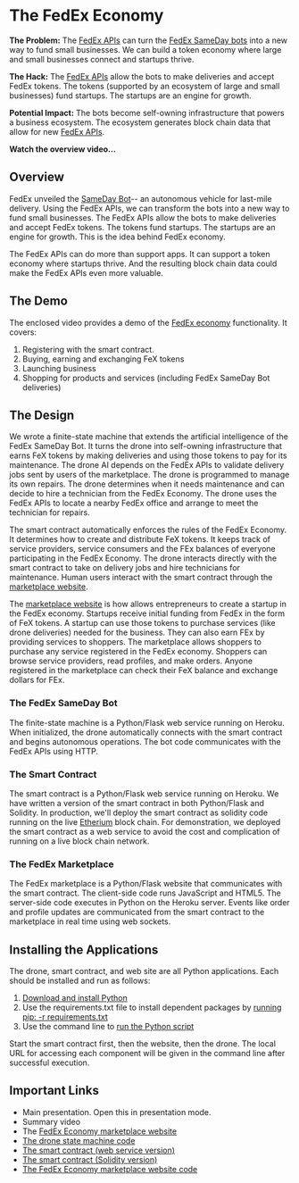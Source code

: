 # The FedEx Economy
**The Problem:** The [FedEx APIs](https://www.fedex.com/en-ca/resources-tools/api.html) can turn the [FedEx SameDay bots](https://www.youtube.com/results?search_query=fedex+sameday+bot) into a new way to fund small businesses. We can build a token economy where large and small businesses connect and startups thrive. 

**The Hack:** The [FedEx APIs](https://www.fedex.com/en-ca/resources-tools/api.html) allow the bots to make deliveries and accept FedEx tokens. The tokens (supported by an ecosystem of large and small businesses) fund startups. The startups are an engine for growth.

**Potential Impact:** The bots become self-owning infrastructure that powers a business ecosystem. The ecosystem generates block chain data that allow for new [FedEx APIs](https://www.fedex.com/en-ca/resources-tools/api.html).

**Watch the overview video...**

## Overview
FedEx unveiled the [SameDay Bot](https://www.youtube.com/results?search_query=fedex+sameday+bot)-- an autonomous vehicle for last-mile delivery. Using the FedEx APIs, we can transform the bots into a new way to fund small businesses. The FedEx APIs allow the bots to make deliveries and accept FedEx tokens. The tokens fund startups. The startups are an engine for growth. This is the idea behind FedEx economy. 

The FedEx APIs can do more than support apps. It can support a token economy where startups thrive.  And the resulting block chain data could make the FedEx APIs even more valuable.

## The Demo
The enclosed video provides a demo of the [FedEx economy](https://fedex-economy-market.herokuapp.com/) functionality. It covers:
1. Registering with the smart contract. 
1. Buying, earning and exchanging FeX tokens
1. Launching business
1. Shopping for products and services (including FedEx SameDay Bot deliveries)


## The Design

We wrote a finite-state machine that extends the artificial intelligence of the FedEx SameDay Bot. It turns the drone into self-owning infrastructure that earns FeX tokens by making deliveries and using those tokens to pay for its maintenance. The drone AI depends on the FedEx APIs to validate delivery jobs sent by users of the marketplace. The drone is programmed to manage its own repairs. The drone determines when it needs maintenance and can decide to hire a technician from the FedEx Economy.  The drone uses the FedEx APIs to locate a nearby FedEx office and arrange to meet the technician for repairs.

The smart contract automatically enforces the rules of the FedEx Economy. It determines how to create and distribute FeX tokens. It keeps track of service providers, service consumers and the FEx balances of everyone participating in the FedEx Economy. The drone interacts directly with the smart contract to take on delivery jobs and hire technicians for maintenance. Human users interact with the smart contract through the [marketplace website](https://fedex-economy-market.herokuapp.com/).

The [marketplace website](https://fedex-economy-market.herokuapp.com/) is how allows entrepreneurs to create a startup in the FedEx economy. Startups receive initial funding from FedEx in the form of FeX tokens. A startup can use those tokens to purchase services (like drone deliveries) needed for the business. They can also earn FEx by providing services to shoppers. The marketplace allows shoppers to purchase any service registered in the FedEx economy. Shoppers can browse service providers, read profiles, and make orders. Anyone registered in the marketplace can check their FeX balance and exchange dollars for FEx.

### The FedEx SameDay Bot

The finite-state machine is a Python/Flask web service running on Heroku. When initialized, the drone automatically connects with the smart contract and begins autonomous operations. The bot code communicates with the FedEx APIs using HTTP.

### The Smart Contract

The smart contract is a Python/Flask web service running on Heroku. We have written a version of the smart contract in both Python/Flask and Solidity. In production, we'll deploy the smart contract as solidity code running on the live [Etherium](https://www.coindesk.com/learn/ethereum-101/what-is-ethereum) block chain. For demonstration, we deployed the smart contract as a web service to avoid the cost and complication of running on a live block chain network.

### The FedEx Marketplace
 
The FedEx marketplace is a Python/Flask website that communicates with the smart contract. The client-side code runs JavaScript and HTML5. The server-side code executes in Python on the Heroku server. Events like order and profile updates are communicated from the smart contract to the marketplace in real time using web sockets.

## Installing the Applications

The drone, smart contract, and web site are all Python applications. Each should be installed and run as follows:
1. [Download and install Python](https://www.python.org/downloads/)
1. Use the requirements.txt file to install dependent packages by [running pip: -r requirements.txt](https://note.nkmk.me/en/python-pip-install-requirements/)
1. Use the command line to [run the Python script](https://realpython.com/run-python-scripts/)

Start the smart contract first, then the website, then the drone. The local URL for accessing each component will be given in the command line after successful execution.

## Important Links

- Main presentation. Open this in presentation mode.
- Summary video
- The [FedEx Economy marketplace website](https://fedex-economy-market.herokuapp.com/)
- [The drone state machine code](https://github.com/jerryaoverton/fedex-economy-drone)
- [The smart contract (web service version)](https://github.com/jerryaoverton/fedex-economy-smartcontract)
- [The smart contract (Solidity version)](https://github.com/jerryaoverton/fedex-api-hackathon-2020/tree/master/Code/Solidity%20Smart%20Contract)
- [The FedEx Economy marketplace website code](https://github.com/jerryaoverton/fedex-economy-market)
